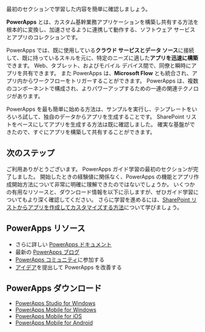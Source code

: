 最初のセクションで学習した内容を簡単に確認しましょう。

**PowerApps** とは、カスタム基幹業務アプリケーションを構築し共有する方法を根本的に変換し、加速させるように連携して動作する、ソフトウェア サービスとアプリのコレクションです。

PowerApps では、既に使用している**クラウド サービスとデータ ソース**に接続して、既に持っているスキルを元に、特定のニーズに適した**アプリを迅速に構築**できます。 Web、タブレット、およびモバイル デバイス間で、同僚と瞬時にアプリを共有できます。 また PowerApps は、**Microsoft Flow** とも統合され、アプリ内からワークフローをトリガーすることができます。 PowerApps は、複数のコンポーネントで構成され、よりパワーアップするための一連の関連テクノロジがあります。

PowerApps を最も簡単に始める方法は、サンプルを実行し、テンプレートをいろいろ試して、独自のデータからアプリを生成することです。 SharePoint リストをベースにしてアプリを生成する方法は既に確認しました。 確実な基盤ができたので、すぐにアプリを構築して共有することができます。 

## <a name="whats-next"></a>次のステップ
ご利用ありがとうございます。 PowerApps ガイド学習の最初のセクションが完了しました。 開始したときの経験値に関係なく、PowerApps の機能とアプリ作成開始方法について非常に明確に理解できたのではないでしょうか。 いくつかの有用なリソースと、ダウンロード情報を以下に示しますが、ぜひガイド学習についてもより深く確認してください。 さらに学習を進めるには、[SharePoint リストからアプリを作成してカスタマイズする方法](https://docs.microsoft.com/powerapps/guided-learning/create-app-sharepoint?tutorial-step=1)について学びましょう。

## <a name="powerapps-resources"></a>PowerApps リソース
* さらに詳しい [PowerApps ドキュメント](https://docs.microsoft.com/powerapps/)
* 最新の [PowerApps ブログ](https://powerapps.microsoft.com/blog/)
* [PowerApps コミュニティ](https://powerusers.microsoft.com/t5/PowerApps-Community/ct-p/PowerApps1)に参加する
* [アイデア](https://powerusers.microsoft.com/t5/PowerApps-Ideas/idb-p/PowerAppsIdeas)を提出して PowerApps を改善する

## <a name="powerapps-downloads"></a>PowerApps ダウンロード
* [PowerApps Studio for Windows](https://aka.ms/powerappswin)
* [PowerApps Mobile for Windows](https://aka.ms/powerappswin)
* [PowerApps Mobile for iOS](https://aka.ms/powerappsios)
* [PowerApps Mobile for Android](https://aka.ms/powerappsandroid)

